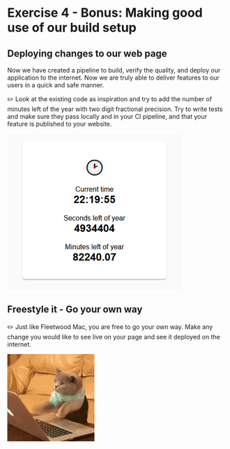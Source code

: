 # Exercise 4 - Bonus: Making good use of our build setup

## Deploying changes to our web page
Now we have created a pipeline to build, verify the quality, and deploy our application to the internet. Now we are truly able to deliver features to our users in a quick and safe manner. 

:pencil2: Look at the existing code as inspiration and try to add the number of minutes left of the year with two digit fractional precision. Try to write tests and make sure they pass locally and in your CI pipeline, and that your feature is published to your website. 

![Adding minutes left](./images/minutes_left.png)


## Freestyle it - Go your own way

:pencil2: Just like Fleetwood Mac, you are free to go your own way. Make any change you would like to see live on your page and see it deployed on the internet. 

![Cat developer](./images/cat_computer.gif)
